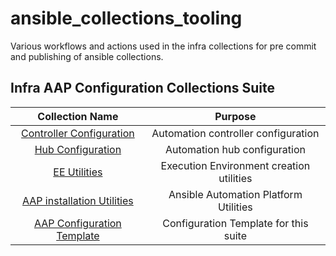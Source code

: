 # ansible_collections_tooling

Various workflows and actions used in the infra collections for pre commit and publishing of ansible collections.

## Infra AAP Configuration Collections Suite

|Collection Name|Purpose|
|:---:|:---:|
|[Controller Configuration](https://galaxy.ansible.com/infra/controller_configuration)|Automation controller configuration|
|[Hub Configuration](https://galaxy.ansible.com/infra/ah_configuration)|Automation hub configuration|
|[EE Utilities](https://galaxy.ansible.com/infra/ee_utilities)|Execution Environment creation utilities|
|[AAP installation Utilities](https://galaxy.ansible.com/infra/aap_utilities)|Ansible Automation Platform Utilities|
|[AAP Configuration Template](https://github.com/redhat-cop/aap_configuration_template)|Configuration Template for this suite|
